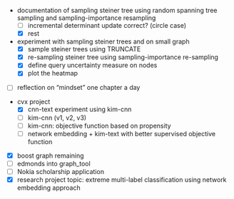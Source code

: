 - documentation of sampling steiner tree using random spanning tree sampling and sampling-importance resampling
  - [ ] incremental determinant update correct? (circle case)
  - [X] rest
- experiment with sampling steiner trees and on small graph
    - [X] sample steiner trees using TRUNCATE
    - [X] re-sampling steiner tree using sampling-importance re-sampling
    - [X] define query uncertainty measure on nodes
    - [X] plot the heatmap
- [ ] reflection on “mindset” one chapter a day
- cvx project
    - [X] cnn-text experiment using kim-cnn
    - [ ] kim-cnn (v1, v2, v3)
    - [ ] kim-cnn: objective function based on propensity
    - [ ] network embedding + kim-text with better supervised objective function
- [X] boost graph remaining
- [ ] edmonds into graph_tool
- [ ] Nokia scholarship application
- [X] research project topic: extreme multi-label classification using network embedding approach